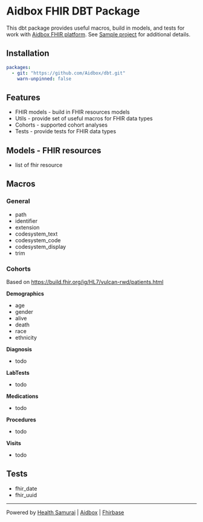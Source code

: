 # Aidbox FHIR DBT Package

This dbt package provides useful macros, build in models, and tests for work with [Aidbox FHIR platform](https://aidbox.app).
See [Sample project](https://github.com/Aidbox/dbt-sample-project) for additional details.

## Installation
```yml
packages:
  - git: "https://github.com/Aidbox/dbt.git"
    warn-unpinned: false
```

## Features
- FHIR models - build in FHIR resources models
- Utils - provide set of useful macros for FHIR data types
- Cohorts - supported cohort analyses
- Tests - provide tests for FHIR data types

## Models - FHIR resources
- list of fhir resource

## Macros
### General
- path
- identifier
- extension
- codesystem_text
- codesystem_code
- codesystem_display
- trim
### Cohorts

Based on https://build.fhir.org/ig/HL7/vulcan-rwd/patients.html

__Demographics__
- age
- gender
- alive
- death
- race
- ethnicity

__Diagnosis__
- todo

__LabTests__
- todo

__Medications__
- todo

__Procedures__
- todo

__Visits__
- todo

## Tests
- fhir_date
- fhir_uuid

***
Powered by [Health Samurai](http://www.health-samurai.io) | [Aidbox](http://www.health-samurai.io/aidbox) | [Fhirbase](http://www.health-samurai.io/fhirbase)
